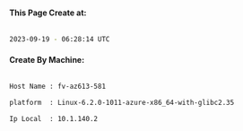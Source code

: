 
   
#### This Page Create at:

```bash

2023-09-19 - 06:28:14 UTC

```

#### Create By Machine:

```bash

Host Name : fv-az613-581

platform  : Linux-6.2.0-1011-azure-x86_64-with-glibc2.35

Ip Local  : 10.1.140.2

```

